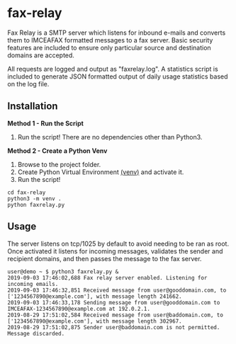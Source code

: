 # fax-relay

Fax Relay is a SMTP server which listens for inbound e-mails and converts them to IMCEAFAX formatted messages to a fax server. Basic security features are included to ensure only particular source and destination domains are accepted.

All requests are logged and output as "faxrelay.log". A statistics script is included to generate JSON formatted output of daily usage statistics based on the log file.

## Installation

**Method 1 - Run the Script**
1. Run the script! There are no dependencies other than Python3.

**Method 2 - Create a Python Venv**
1. Browse to the project folder.
2. Create Python Virtual Environment [(venv)](https://docs.python.org/3/library/venv.html) and activate it.
4. Run the script!

```
cd fax-relay
python3 -m venv .
python faxrelay.py
```

## Usage

The server listens on tcp/1025 by default to avoid needing to be ran as root. Once activated it listens for incoming messages, validates the sender and recipient domains, and then passes the message to the fax server.

```
user@demo ~ $ python3 faxrelay.py &
2019-09-03 17:46:02,688 Fax relay server enabled. Listening for incoming emails.
2019-09-03 17:46:32,851 Received message from user@gooddomain.com, to ['1234567890@example.com'], with message length 241662.
2019-09-03 17:46:33,178 Sending message from user@gooddomain.com to IMCEAFAX-1234567890@example.com at 192.0.2.1.
2019-08-29 17:51:02,584 Received message from user@baddomain.com, to ['1234567890@example.com'], with message length 302967.
2019-08-29 17:51:02,875 Sender user@baddomain.com is not permitted. Message discarded.
```
